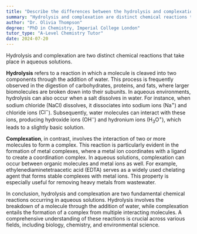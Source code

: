 ```yaml
---
title: "Describe the differences between the hydrolysis and complexation in aqueous solutions"
summary: "Hydrolysis and complexation are distinct chemical reactions that take place in aqueous solutions, each involving different processes and interactions between substances in water."
author: "Dr. Olivia Thompson"
degree: "PhD in Chemistry, Imperial College London"
tutor_type: "A-Level Chemistry Tutor"
date: 2024-07-20
---
```


Hydrolysis and complexation are two distinct chemical reactions that take place in aqueous solutions.

**Hydrolysis** refers to a reaction in which a molecule is cleaved into two components through the addition of water. This process is frequently observed in the digestion of carbohydrates, proteins, and fats, where larger biomolecules are broken down into their subunits. In aqueous environments, hydrolysis can also occur when a salt dissolves in water. For instance, when sodium chloride ($\text{NaCl}$) dissolves, it dissociates into sodium ions ($\text{Na}^+$) and chloride ions ($\text{Cl}^-$). Subsequently, water molecules can interact with these ions, producing hydroxide ions ($\text{OH}^-$) and hydronium ions ($\text{H}_3\text{O}^+$), which leads to a slightly basic solution.

**Complexation**, in contrast, involves the interaction of two or more molecules to form a complex. This reaction is particularly evident in the formation of metal complexes, where a metal ion coordinates with a ligand to create a coordination complex. In aqueous solutions, complexation can occur between organic molecules and metal ions as well. For example, ethylenediaminetetraacetic acid (EDTA) serves as a widely used chelating agent that forms stable complexes with metal ions. This property is especially useful for removing heavy metals from wastewater.

In conclusion, hydrolysis and complexation are two fundamental chemical reactions occurring in aqueous solutions. Hydrolysis involves the breakdown of a molecule through the addition of water, while complexation entails the formation of a complex from multiple interacting molecules. A comprehensive understanding of these reactions is crucial across various fields, including biology, chemistry, and environmental science.
    